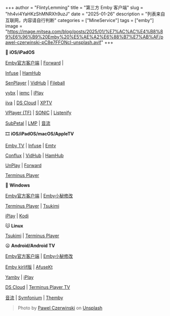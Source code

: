 +++
author = "FlintyLemming"
title = "第三方 Emby 客户端"
slug = "hh4vi4YaHKzShMNRXh9uzJ"
date = "2025-01-26"
description = "列表来自互联网，内容请自行判断"
categories = ["MineService"]
tags = ["emby"]
image = "https://image.mitsea.com/blog/posts/2025/01/%E7%AC%AC%E4%B8%89%E6%96%B9%20Emby%20%E5%AE%A2%E6%88%B7%E7%AB%AF/pawel-czerwinski-pC8e7FFONcI-unsplash.avif"
+++

🔗 **iOS/iPadOS**

[Emby官方客户端](https://apps.apple.com/cn/app/id992180193 "Emby官方客户端") | [Forward](https://apps.apple.com/us/app/forward-新视界/id6503940939?l=zh-Hans-CN "Forward") |

[Infuse](https://apps.apple.com/cn/app/id1136220934 "Infuse") | [HamHub](https://apps.apple.com/cn/app/id6458691598 "HamHub")

[SenPlayer](https://apps.apple.com/cn/app/id6443975850 "SenPlayer") | [VidHub](https://apps.apple.com/cn/app/id1659622164 "VidHub") | [Fileball](https://apps.apple.com/cn/app/fileball/id1558391784 "Fileball")

[yybx](https://apps.apple.com/cn/app-bundle/max-yybx-iemc-tvok-foxok-yyb/id1645687971 "yybx") | [iemc](https://apps.apple.com/cn/app/id1467462861 "iemc") | [iPlay](https://t.me/iPlayClient "iPlay")

[iiva](https://apps.apple.com/hk/app/iiva/id1614231457 "iiva") | [DS Cloud](https://apps.apple.com/cn/app/ds-cloud/id590216612 "DS Cloud") | [XPTV](https://apps.apple.com/us/app/xptv/id6459409368 "XPTV")

[VPlayer (TF)](https://testflight.apple.com/join/zAFJpGzc "VPlayer (TF)") | [SONIC](https://testflight.apple.com/join/QedP1zKs "SONIC") | [Listenify](https://testflight.apple.com/join/UKtVlit2 "Listenify")

[SubPetal](https://testflight.apple.com/join/Xnhl4qiL "SubPetal") | [LMP](https://apps.apple.com/us/app/lmp-a-better-music-player/id6451009326 "LMP") | [音流](https://aqzscn.cn/archives/stream-music-versions "音流")

🎞 **iOS/iPadOS/macOS/AppleTV**

[Emby TV](https://apps.apple.com/cn/app/id992180193 "Emby TV") | [Infuse](https://apps.apple.com/cn/app/id1136220934 "Infuse") | [Emtv](https://apps.apple.com/us/app/id1671608662 "Emtv")

[Conflux](https://conflux.one/ "Conflux") | [VidHub](https://apps.apple.com/us/app/vidhub-video-library-player/id1659622164 "VidHub") | [HamHub](https://apps.apple.com/cn/app/id6458691598 "HamHub")

[UnPlay](https://apps.apple.com/app/unplay/id6450034641 "UnPlay") | [Forward](https://apps.apple.com/us/app/forward-新视界/id6503940939?l=zh-Hans-CN "Forward")

[Terminus Player](https://github.com/Terminus-Media/jellyfin-media-player "Terminus Player")

🥶 **Windows**

[Emby官方客户端](https://emby.media/download.html "Emby官方客户端") | [Emby小秘修改](https://t.me/EmbyNoisyX "Emby小秘修改")

[Terminus Player](https://github.com/Terminus-Media/jellyfin-media-player/releases "Terminus Player") | [Tsukimi](https://github.com/tsukinaha/tsukimi "Tsukimi")

[iPlay](https://t.me/iPlayClient "iPlay") | [Kodi](https://kodi.tv/ "Kodi")

😽 **Linux**

[Tsukimi](https://github.com/tsukinaha/tsukimi "Tsukimi") | [Terminus Player](https://github.com/Terminus-Media/jellyfin-media-player "Terminus Player")

😦 **Android/Android TV**

[Emby官方客户端](https://play.google.com/store/apps/details?id=com.mb.android "Emby官方客户端") | [Emby小秘修改](https://t.me/EmbyNoisyX "Emby小秘修改")

[Emby kirlif版](https://t.me/SaltSoupGarage/603 "Emby kirlif版") | [AfuseKt](https://github.com/AttemptD/AfuseKt-release/releases/ "AfuseKt")

[Yamby](https://t.me/yamby_release "Yamby") | [iPlay](https://t.me/iPlayClient "iPlay")

[DS Cloud](https://play.google.com/store/apps/details/DS_cloud?id=com.synology.dscloud "DS Cloud") | [Terminus Player TV](https://github.com/Terminus-Media/jellyfin-media-player/releases/tag/v280922-AndroidTVv1.0.0 "Terminus Player TV")

[音流](https://aqzscn.cn/archives/stream-music-versions "音流") | [Symfonium](https://symfonium.app/ "Symfonium") | [Themby](https://t.me/themby_official "Themby")

> Photo by [Pawel Czerwinski](https://unsplash.com/@pawel_czerwinski?utm_content=creditCopyText&utm_medium=referral&utm_source=unsplash) on [Unsplash](https://unsplash.com/photos/an-abstract-black-background-with-a-curved-curve-pC8e7FFONcI?utm_content=creditCopyText&utm_medium=referral&utm_source=unsplash)
      